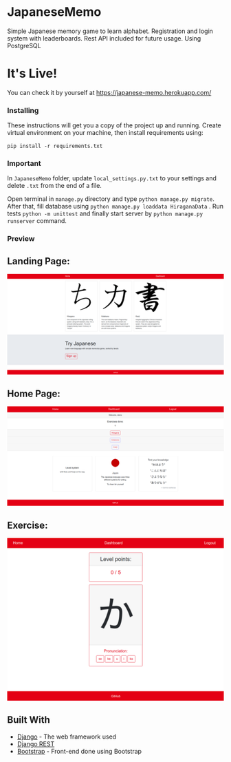 # JapaneseMemo
Simple Japanese memory game to learn alphabet.
Registration and login system with leaderboards.
Rest API included for future usage.
Using PostgreSQL

# It's Live!
You can check it by yourself at https://japanese-memo.herokuapp.com/

### Installing

These instructions will get you a copy of the project up and running.
Create virtual environment on your machine, then install requirements using:

```
pip install -r requirements.txt
```
### Important
In ```JapaneseMemo``` folder, update ```local_settings.py.txt```  to your settings and delete ```.txt``` from the end
of a file.

Open terminal in ```manage.py``` directory and type ```python manage.py migrate```.
After that, fill database using ```python manage.py loaddata HiraganaData``` .
Run tests ```python -m unittest``` and finally start server by ```python manage.py runserver``` command.

### Preview
## Landing Page:

![Landing](https://github.com/zooyl/JapaneseMemo/blob/master/Preview/Landing.png?raw=true)

## Home Page:

![Home](https://github.com/zooyl/JapaneseMemo/blob/master/Preview/Home.png?raw=true)

## Exercise:

![Exercise](https://github.com/zooyl/JapaneseMemo/blob/master/Preview/Level.png)

## Built With

* [Django](https://www.djangoproject.com/) - The web framework used
* [Django REST](https://www.django-rest-framework.org/)
* [Bootstrap](https://getbootstrap.com/) - Front-end done using Bootstrap
